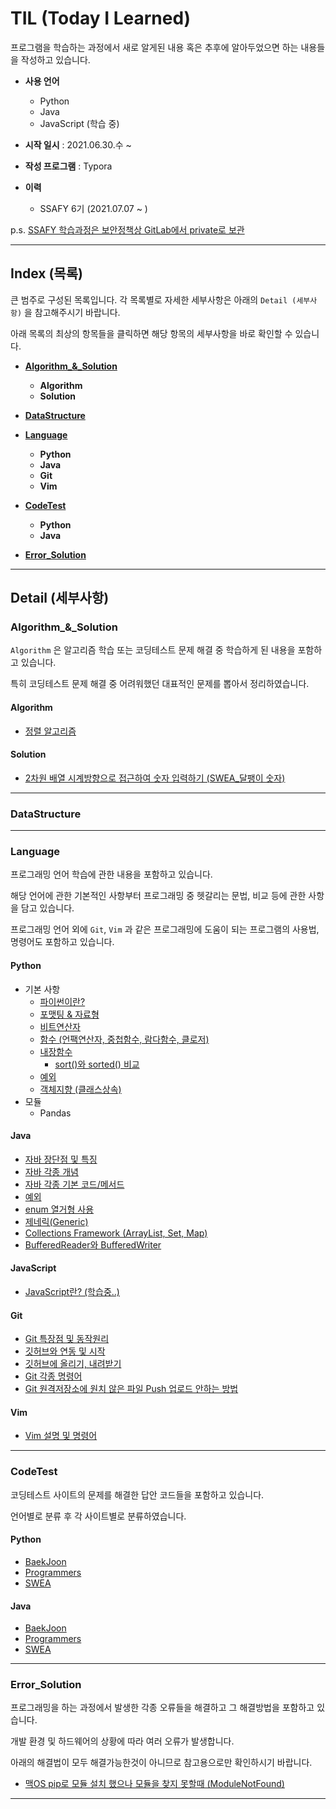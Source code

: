 # TIL (Today I Learned)

프로그램을 학습하는 과정에서 새로 알게된 내용 혹은 추후에 알아두었으면 하는 내용들을 작성하고 있습니다.

 

* **사용 언어**
  * Python
  * Java
  * JavaScript (학습 중)

* **시작 일시** : 2021.06.30.수 ~
* **작성 프로그램** : Typora

* **이력**
  * SSAFY 6기 (2021.07.07 ~ )

 

 

 

p.s. <u>SSAFY 학습과정은 보안정책상 GitLab에서 private로 보관</u>

  

  

---

## Index (목록)

큰 범주로 구성된 목록입니다.
각 목록별로 자세한 세부사항은 아래의 `Detail (세부사항)` 을 참고해주시기 바랍니다.

아래 목록의 최상의 항목들을 클릭하면 해당 항목의 세부사항을 바로 확인할 수 있습니다.

 

* [**Algorithm\_&\_Solution**](#algorithm_&_solution)
  * **Algorithm**
  * **Solution**

* [**DataStructure**](#datastructure)

* [**Language**](#language)
  * **Python**
  * **Java**
  * **Git**
  * **Vim**

* [**CodeTest**](#codetest)
  * **Python**
  * **Java**

* [**Error_Solution**](#error_solution)

 

 

---

## Detail (세부사항)

### Algorithm\_&\_Solution

`Algorithm` 은 알고리즘 학습 또는 코딩테스트 문제 해결 중 학습하게 된 내용을 포함하고 있습니다.

특히 코딩테스트 문제 해결 중 어려워했던 대표적인 문제를 뽑아서 정리하였습니다.

 

#### Algorithm

* [정렬 알고리즘](Algorithm_&_Solution/Algorithm/Sort_Algorithm.md)

 

#### Solution

* [2차원 배열 시계방향으로 접근하여 숫자 입력하기 (SWEA_달팽이 숫자)](Algorithm_&_Solution/Solution/SWEA_D2_1954.md)

 

---

### DataStructure

 

 

---

### Language

프로그래밍 언어 학습에 관한 내용을 포함하고 있습니다.

해당 언어에 관한 기본적인 사항부터 프로그래밍 중 헷갈리는 문법, 비교 등에 관한 사항을 담고 있습니다.

프로그래밍 언어 외에 `Git`, `Vim` 과 같은 프로그래밍에 도움이 되는 프로그램의 사용법, 명령어도 포함하고 있습니다.

 

#### **Python**

* 기본 사항
  * [파이썬이란?](Language/Python/Python.md)
  * [포맷팅 & 자료형](Language/Python/Formating,Variable.md)
  * [비트연산자](Language/Python/Operator.md)
  * [함수 (언팩연산자, 중첩함수, 람다함수, 클로저)](Language/Python/Function.md)
  * [내장함수](Language/Python/Built-in.md)
    * [sort()와 sorted() 비교](Language/Python/Sort_Sorted)
  * [예외](Language/Python/Exception.md)
  * [객체지향 (클래스상속)](Language/Python/OOD.md)
* 모듈
  * Pandas

 

#### **Java**

* [자바 장단점 및 특징](Language/Java/1_Java.md)
* [자바 각종 개념](Language/Java/notion.md)
* [자바 각종 기본 코드/메서드](Language/Java/code.md)
* [예외](Language/Java/Exception.md)
* [enum 열거형 사용](Language/Java/enum.md)
* [제네릭(Generic)](Language/Java/Generic.md)
* [Collections Framework (ArrayList, Set, Map)](Language/Java/Collections_Framework.md)
* [BufferedReader와 BufferedWriter](Language/Java/BufferedReaderWriter.md)

 

#### **JavaScript**

* [JavaScript란? (학습중..)](Language/JavaScript/JavaScript.md)

 

#### **Git**

* [Git 특장점 및 동작원리](Language/Git/1_Git.md)
* [깃허브와 연동 및 시작](Language/Git/2_Start.md)
* [깃허브에 올리기, 내려받기](Language/Git/3_up&download.md)
* [Git 각종 명령어](Language/Git/Command.md)
* [Git 원격저장소에 원치 않은 파일 Push 업로드 안하는 방법](Language/Git/gitignore.md)

 

#### **Vim**

* [Vim 설명 및 명령어](Language/Vim/Vim.md)

 

---

### CodeTest

코딩테스트 사이트의 문제를 해결한 답안 코드들을 포함하고 있습니다.

언어별로 분류 후 각 사이트별로 분류하였습니다.

 

#### **Python**

* [BaekJoon](CodeTest/Python/BaekJoon)
* [Programmers](CodeTest/Python/Programmers)
* [SWEA](CodeTest/Python/SWEA)

 

#### **Java**

* [BaekJoon](CodeTest/Java/BaekJoon)
* [Programmers](CodeTest/Java/Programmers)
* [SWEA](CodeTest/Java/SWEA)

 

---

### Error_Solution

프로그래밍을 하는 과정에서 발생한 각종 오류들을 해결하고 그 해결방법을 포함하고 있습니다.

개발 환경 및 하드웨어의 상황에 따라 여러 오류가 발생합니다.

아래의 해결법이 모두 해결가능한것이 아니므로 참고용으로만 확인하시기 바랍니다.

 

* [맥OS pip로 모듈 설치 했으나 모듈을 찾지 못할때 (ModuleNotFound)](Error_Solution/ModuleNotFound.md)

 

---